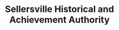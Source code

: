 ---
layout: repo
title: "Sellersville Historical and Achievement Authority"
id: 14833
permalink: repos/14833/
---